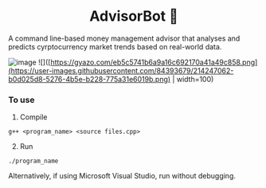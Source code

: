 <h1 align="center"> AdvisorBot 🤖 </h1>

A command line-based money management advisor that analyses and predicts cyrptocurrency market trends based on real-world data.

![image](https://user-images.githubusercontent.com/84393679/214247062-b0d025d8-5276-4b5e-b228-775a31e6019b.png)
![]([https://gyazo.com/eb5c5741b6a9a16c692170a41a49c858.png](https://user-images.githubusercontent.com/84393679/214247062-b0d025d8-5276-4b5e-b228-775a31e6019b.png) | width=100)


### To use
1. Compile 

```
g++ <program_name> <source files.cpp> 
```

2. Run 
```
./program_name
```

Alternatively, if using Microsoft Visual Studio, run without debugging. 
